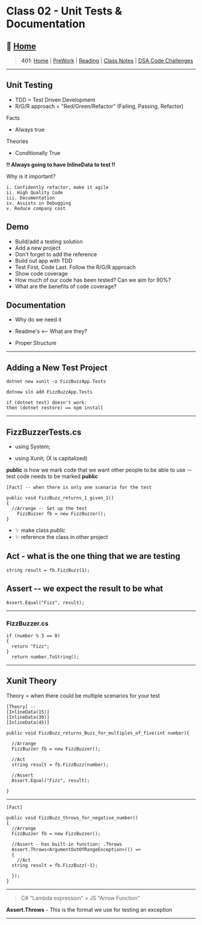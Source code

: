 # Class 02 - Unit Tests & Documentation

## 🏡 [**Home**](https://mistidinzy.github.io/ReadingNotes/)

> **401**: [Home](https://bit.ly/3EcMrF6)
|
[PreWork](https://bit.ly/3jzkAa1)
|
[Reading](https://bit.ly/3b8DLDc)
|
[Class Notes](https://bit.ly/3Eglbpb)
|
[DSA Code Challenges](https://bit.ly/3GjNoNG)
>

---

## Unit Testing

* TDD = Test Driven Development
* R/G/R approach = "Red/Green/Refactor" (Failing, Passing, Refactor)

Facts

* Always true

Theories

* Conditionally True

**!! Always going to have InlineData to test !!**

Why is it important?

    i. Confidently refactor, make it agile
    ii. High Quality Code
    iii. Documentation
    iv. Assists in Debugging
    v. Reduce company cost

## Demo

* Build/add a testing solution
* Add a new project
* Don't forget to add the reference
* Build out app with TDD
* Test First, Code Last. Follow the R/G/R approach
* Show code coverage
* How much of our code has been tested? Can we aim for 90%?
* What are the benefits of code coverage?

## Documentation

* Why do we need it

* Readme's <-- What are they?

* Proper Structure

---

## Adding a New Test Project

    dotnet new xunit -o FizzBuzzApp.Tests

    dotnew sln add FizzBuzzApp.Tests

    if (dotnet test) doesn't work:
    then (dotnet restore) == npm install

---

## FizzBuzzerTests.cs

* using System;

* using Xunit; (X is capitalized)

**public** is how we mark code that we want other people to be able to use -- test code needs to be marked **public**

    [Fact] -- when there is only one scenario for the test

    public void FizzBuzz_returns_1_given_1()
    { 
      //Arrange -- Set up the test
        FizzBuzzer fb = new FizzBuzzer();
    }

* ✨ make class *public*
* ✨ reference the class in other project

## Act - what is the **one** thing that we are testing

    string result = fb.FizzBuzz(1);

## Assert -- we expect the result to be what

    Assert.Equal("Fizz", result);

---

### FizzBuzzer.cs

    if (number % 3 == 0)
    {
      return "Fizz";
    }
      return number.ToString();

---

## Xunit Theory

Theory = when there could be multiple scenarios for your test

    [Theory] -- 
    [InlineData(15)]
    [InlineData(30)]
    [InlineData(45)]

    public void FizzBuzz_returns_Buzz_for_multiples_of_five(int number){
      
      //Arrange
      FizzBuzzer fb = new FizzBuzzer();

      //Act
      string result = fb.FizzBuzz(number);

      //Assert
      Assert.Equal("Fizz", result);

    }

---

    [Fact]

    public void FizzBuzz_throws_for_negative_number()
    {
      //Arrange
      FizzBuzzer fb = new FizzBuzzer();

      //Assert - has built-in function: .Throws
      Assert.Throws<ArgumentOutOfRangeException>(() => 
      {
        //Act
      string result = fb.FizzBuzz(-1);

      });
    }

---

> C# "Lambda expression" = JS "Arrow Function"

**Assert.Throws** - This is the format we use for testing an exception

---
